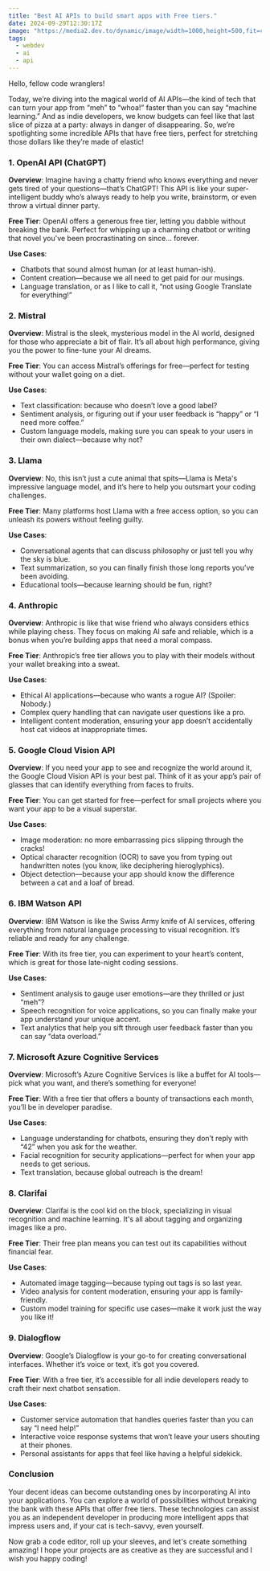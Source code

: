 ```yaml
---
title: "Best AI APIs to build smart apps with Free tiers."
date: 2024-09-29T12:30:17Z
image: "https://media2.dev.to/dynamic/image/width=1000,height=500,fit=cover,gravity=auto,format=auto/https%3A%2F%2Fdev-to-uploads.s3.amazonaws.com%2Fuploads%2Farticles%2F97io2rfrrm035ztf8pwi.png"
tags:
  - webdev
  - ai
  - api
---
```


Hello, fellow code wranglers!

Today, we’re diving into the magical world of AI APIs—the kind of tech that can turn your app from “meh” to “whoa!” faster than you can say “machine learning.” And as indie developers, we know budgets can feel like that last slice of pizza at a party: always in danger of disappearing. So, we’re spotlighting some incredible APIs that have free tiers, perfect for stretching those dollars like they’re made of elastic!

### 1. **OpenAI API (ChatGPT)**

**Overview**: Imagine having a chatty friend who knows everything and never gets tired of your questions—that’s ChatGPT! This API is like your super-intelligent buddy who’s always ready to help you write, brainstorm, or even throw a virtual dinner party.

**Free Tier**: OpenAI offers a generous free tier, letting you dabble without breaking the bank. Perfect for whipping up a charming chatbot or writing that novel you've been procrastinating on since... forever.

**Use Cases**:
- Chatbots that sound almost human (or at least human-ish).
- Content creation—because we all need to get paid for our musings.
- Language translation, or as I like to call it, “not using Google Translate for everything!”

### 2. **Mistral**

**Overview**: Mistral is the sleek, mysterious model in the AI world, designed for those who appreciate a bit of flair. It’s all about high performance, giving you the power to fine-tune your AI dreams.

**Free Tier**: You can access Mistral’s offerings for free—perfect for testing without your wallet going on a diet.

**Use Cases**:
- Text classification: because who doesn’t love a good label?
- Sentiment analysis, or figuring out if your user feedback is “happy” or “I need more coffee.”
- Custom language models, making sure you can speak to your users in their own dialect—because why not?

### 3. **Llama**

**Overview**: No, this isn’t just a cute animal that spits—Llama is Meta's impressive language model, and it’s here to help you outsmart your coding challenges.

**Free Tier**: Many platforms host Llama with a free access option, so you can unleash its powers without feeling guilty.

**Use Cases**:
- Conversational agents that can discuss philosophy or just tell you why the sky is blue.
- Text summarization, so you can finally finish those long reports you’ve been avoiding.
- Educational tools—because learning should be fun, right?

### 4. **Anthropic**

**Overview**: Anthropic is like that wise friend who always considers ethics while playing chess. They focus on making AI safe and reliable, which is a bonus when you’re building apps that need a moral compass.

**Free Tier**: Anthropic’s free tier allows you to play with their models without your wallet breaking into a sweat.

**Use Cases**:
- Ethical AI applications—because who wants a rogue AI? (Spoiler: Nobody.)
- Complex query handling that can navigate user questions like a pro.
- Intelligent content moderation, ensuring your app doesn’t accidentally host cat videos at inappropriate times.

### 5. **Google Cloud Vision API**

**Overview**: If you need your app to see and recognize the world around it, the Google Cloud Vision API is your best pal. Think of it as your app’s pair of glasses that can identify everything from faces to fruits.

**Free Tier**: You can get started for free—perfect for small projects where you want your app to be a visual superstar.

**Use Cases**:
- Image moderation: no more embarrassing pics slipping through the cracks!
- Optical character recognition (OCR) to save you from typing out handwritten notes (you know, like deciphering hieroglyphics).
- Object detection—because your app should know the difference between a cat and a loaf of bread.

### 6. **IBM Watson API**

**Overview**: IBM Watson is like the Swiss Army knife of AI services, offering everything from natural language processing to visual recognition. It’s reliable and ready for any challenge.

**Free Tier**: With its free tier, you can experiment to your heart’s content, which is great for those late-night coding sessions.

**Use Cases**:
- Sentiment analysis to gauge user emotions—are they thrilled or just “meh”?
- Speech recognition for voice applications, so you can finally make your app understand your unique accent.
- Text analytics that help you sift through user feedback faster than you can say “data overload.”

### 7. **Microsoft Azure Cognitive Services**

**Overview**: Microsoft’s Azure Cognitive Services is like a buffet for AI tools—pick what you want, and there’s something for everyone!

**Free Tier**: With a free tier that offers a bounty of transactions each month, you’ll be in developer paradise.

**Use Cases**:
- Language understanding for chatbots, ensuring they don’t reply with “42” when you ask for the weather.
- Facial recognition for security applications—perfect for when your app needs to get serious.
- Text translation, because global outreach is the dream!

### 8. **Clarifai**

**Overview**: Clarifai is the cool kid on the block, specializing in visual recognition and machine learning. It's all about tagging and organizing images like a pro.

**Free Tier**: Their free plan means you can test out its capabilities without financial fear.

**Use Cases**:
- Automated image tagging—because typing out tags is so last year.
- Video analysis for content moderation, ensuring your app is family-friendly.
- Custom model training for specific use cases—make it work just the way you like it!

### 9. **Dialogflow**

**Overview**: Google’s Dialogflow is your go-to for creating conversational interfaces. Whether it’s voice or text, it’s got you covered.

**Free Tier**: With a free tier, it’s accessible for all indie developers ready to craft their next chatbot sensation.

**Use Cases**:
- Customer service automation that handles queries faster than you can say “I need help!”
- Interactive voice response systems that won’t leave your users shouting at their phones.
- Personal assistants for apps that feel like having a helpful sidekick.

### Conclusion

Your decent ideas can become outstanding ones by incorporating AI into your applications. You can explore a world of possibilities without breaking the bank with these APIs that offer free tiers. These technologies can assist you as an independent developer in producing more intelligent apps that impress users and, if your cat is tech-savvy, even yourself.


Now grab a code editor, roll up your sleeves, and let's create something amazing! I hope your projects are as creative as they are successful and I wish you happy coding!


 